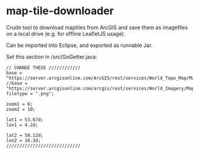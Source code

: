 # map-tile-downloader
Crude tool to download maptiles from ArcGIS and save them as imagefiles on a local drive (e.g. for offline LeafletJS usage).

Can be imported into Eclipse, and exported as runnable Jar.

Set this section in /src/GoGetter.java:
```
// CHANGE THESE ////////////
base = "https://server.arcgisonline.com/ArcGIS/rest/services/World_Topo_Map/MapServer/tile/";
//base = "https://server.arcgisonline.com/arcgis/rest/services/World_Imagery/MapServer/tile/";
filetype = ".png";

zoom1 = 6;
zoom2 = 10;

lat1 = 53.67d;
lon1 = 4.2d;

lat2 = 58.12d;
lon2 = 16.3d;
////////////////////////////
    
```
